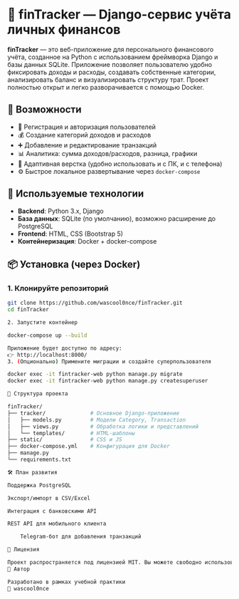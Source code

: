 # 💸 finTracker — Django-сервис учёта личных финансов

**finTracker** — это веб-приложение для персонального финансового учёта, созданное на Python с использованием фреймворка Django и базы данных SQLite. Приложение позволяет пользователю удобно фиксировать доходы и расходы, создавать собственные категории, анализировать баланс и визуализировать структуру трат. Проект полностью открыт и легко разворачивается с помощью Docker.

## 🚀 Возможности

- 🔐 Регистрация и авторизация пользователей
- 💰 Создание категорий доходов и расходов
- ➕ Добавление и редактирование транзакций
- 📊 Аналитика: сумма доходов/расходов, разница, графики
- 📱 Адаптивная верстка (удобно использовать и с ПК, и с телефона)
- ⚙️ Быстрое локальное развертывание через `docker-compose`

## 🧱 Используемые технологии

- **Backend**: Python 3.x, Django
- **База данных**: SQLite (по умолчанию), возможно расширение до PostgreSQL
- **Frontend**: HTML, CSS (Bootstrap 5)
- **Контейнеризация**: Docker + docker-compose

## 📦 Установка (через Docker)

### 1. Клонируйте репозиторий
```bash
git clone https://github.com/wascool0nce/finTracker.git
cd finTracker

2. Запустите контейнер

docker-compose up --build

Приложение будет доступно по адресу:
👉 http://localhost:8000/
3. (Опционально) Примените миграции и создайте суперпользователя

docker exec -it fintracker-web python manage.py migrate
docker exec -it fintracker-web python manage.py createsuperuser

📂 Структура проекта

finTracker/
├── tracker/              # Основное Django-приложение
│   ├── models.py         # Модели Category, Transaction
│   ├── views.py          # Обработка логики и представлений
│   └── templates/        # HTML-шаблоны
├── static/               # CSS и JS
├── docker-compose.yml    # Конфигурация для Docker
├── manage.py
└── requirements.txt

🛠️ План развития

Поддержка PostgreSQL

Экспорт/импорт в CSV/Excel

Интеграция с банковскими API

REST API для мобильного клиента

    Telegram-бот для добавления транзакций

📄 Лицензия

Проект распространяется под лицензией MIT. Вы можете свободно использовать, изменять и распространять код.
🤝 Автор

Разработано в рамках учебной практики
📧 wascool0nce